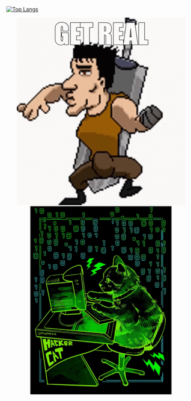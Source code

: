 [![Top Langs](https://github-readme-stats.vercel.app/api/top-langs/?username=AlanAcosta460&langs_count=9&theme=aura&hide=Papyrus&layout=compactcard_width=500)](https://github.com/anuraghazra/github-readme-stats)

<p align="center">
  <img src="get-real.gif" alt="animated" />
  <img src="hackerCat.jpg" alt="image" height="500"/>
</p>

